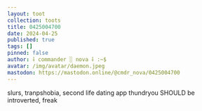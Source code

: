 ```yaml
---
layout: toot
collection: toots
title: 0425004700
date: 2024-04-25
published: true
tags: []
pinned: false
author: ⸸ commander ░ nova ⸸ :~$
avatar: /img/avatar/daemon.jpeg
mastodon: https://mastodon.online/@cmdr_nova/0425004700
---
```


slurs, tranpshobia, second life dating app thundryou SHOULD be introverted, freak
